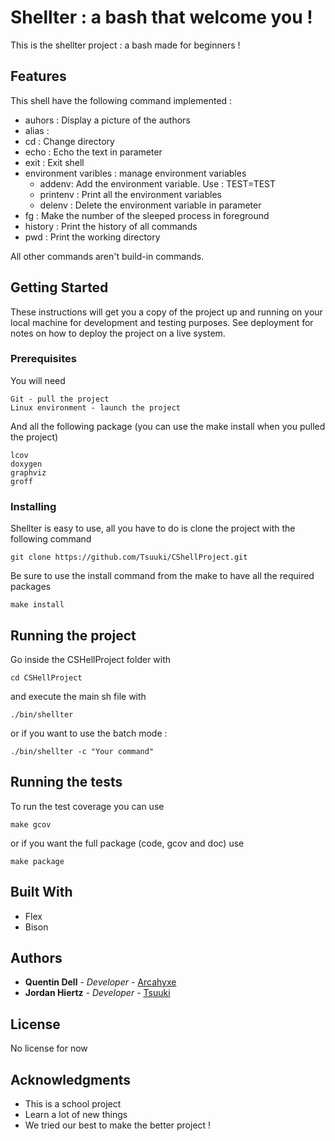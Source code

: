 # Shellter : a bash that welcome you !

This is the shellter project : a bash made for beginners !

## Features

This shell have the following command implemented : 
 * auhors : Display a picture of the authors
 * alias :
 * cd : Change directory
 * echo : Echo the text in parameter
 * exit : Exit shell
 * environment varibles : manage environment variables
     * addenv: Add the environment variable. Use : TEST=TEST
     * printenv : Print all the environment variables
     * delenv : Delete the environment variable in parameter
 * fg : Make the number of the sleeped process in foreground
 * history : Print the history of all commands
 * pwd : Print the working directory

All other commands aren't build-in commands.

## Getting Started

These instructions will get you a copy of the project up and running on your local machine for development and testing purposes. See deployment for notes on how to deploy the project on a live system.

### Prerequisites

You will need

```
Git - pull the project
Linux environment - launch the project
```

And all the following package (you can use the make install when you pulled the project)

```
lcov
doxygen
graphviz 
groff
```

### Installing

Shellter is easy to use, all you have to do is clone the project with the following command

```
git clone https://github.com/Tsuuki/CShellProject.git
```
Be sure to use the install command from the make to have all the required packages

```
make install
```

## Running the project

Go inside the CSHellProject folder with 

```
cd CSHellProject
```

and execute the main sh file with 

```
./bin/shellter
```

or if you want to use the batch mode : 

```
./bin/shellter -c "Your command"
```

## Running the tests

To run the test coverage you can use 

```
make gcov
```

or if you want the full package (code, gcov and doc) use 

```
make package
```

## Built With

* Flex
* Bison

## Authors

* **Quentin Dell** - *Developer* - [Arcahyxe](https://github.com/Arcahyxe)
* **Jordan Hiertz** - *Developer* - [Tsuuki](https://github.com/Tsuuki)

## License

No license for now

## Acknowledgments

* This is a school project
* Learn a lot of new things
* We tried our best to make the better project !